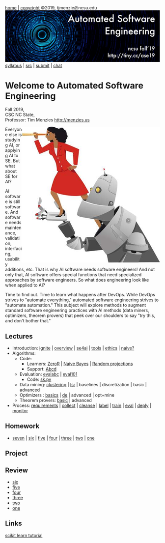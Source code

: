 <a name=top>&nbsp;<p> </a>
[home](http://tiny.cc/ase19#top) | 
[copyright](https://github.com/txt/ase19/blob/master/LICENSE.md#top) &copy;2019, tjmenzie&commat;ncsu.edu 
<br> [<img width=900 src="https://raw.githubusercontent.com/txt/ase19/master/etc/img/banner.png">](http://tiny.cc/ase19)<br> 
[syllabus](https://github.com/txt/ase19/blob/master/syllabus.md#top) | 
[src](http://menzies.us/fun) | 
[submit](http://tiny.cc/ase19give) | 
[chat](https://ase19.slack.com/) 


# Welcome to Automated Software Engineering

Fall 2019,   
CSC NC State,  
Professor: Tim Menzies <http://menzies.us>

<img align=right width=450 src="etc/img/girlbot.png">

Everyone else is studying AI, or applying AI to SE.
But what about SE for AI? 


AI software is still software. And software needs maintenance, validation, interfacing, usability additions, etc. That is why AI software needs software engineers!
And not only that, AI software offers special functions that need specialized approaches by software engineers. So what does engineering look like when applied to AI?

Time to find out.
Time to learn what happens after DevOps. 
While DevOps strives to "automate everything," automated software engineering strives to "automate automation." 
This subject will explore methods to augment standard software engineering practices with AI methods (data miners, optimizers, theorem provers) that peek over our shoulders to say "try this, and don't bother that."  
 

## Lectures

- Introduction:  [ignite](docs/ignite.md#top) | 
  [overview](docs/overview.md#top) | 
  [se4ai](docs/se4ai.md#top) |
  [tools](docs/tools.md#top) |
  [ethics](docs/ethics.md#top) |
  [naive?](docs/ethics.md#top)
- Algorithms:
    - Code: 
       - Learners: [ZeroR](http://menzies.us/fun/zeror) |  [Naive Bayes](http://menzies.us/fun/nb) | [Random projections](https://gist.github.com/timm/17ecaac48307ccc6c6f88bd229701ec0)
       - Support: [Abcd](http://menzies.us/fun/abcd) 
    - Evaluation:
       [evalabc](docs/evalabc.md#top) |
       [eval101](docs/eval101.md#top)
       - Code: [sk.py](https://gist.github.com/timm/41b3a8790c1adce26d63c5874fbea393)
    - Data mining: [clustering](docs/cluster.md#top) | [lsr](docs/lsr.md#top) | baselines | discretization | basic | advanced
    - Optimizers : [basics](docs/optimize.md#top) | [de](docs/de.md#top) | advanced | opt+mine
    - Theorem provers: [basic](docs/provers.md#top) | advanced
- Process: [requirements](docs/requirements.md#top) | 
  [collect](docs/collect.md#top) | 
  [cleanse](docs/cleanse.md#top) | 
  [label](docs/label.md#top) | 
  [train](docs/train.md#top) | 
  [eval](docs/eval.md#top) |
  [deply](docs/deply.md#top) |
  [monitor](docs/monitor.md#top)

## Homework 

-  [seven](docs/hw7.md#top) |
   [six](docs/hw6.md#top) |
  [five](docs/hw5.md#top) |
  [four](docs/hw4.md#top) |
   [three](docs/hw3.md#top) |
   [two](docs/hw2.md#top) |
   [one](docs/hw1.md#top) 

## Project

## Review

-  [six](docs/review6.md#top) 
-  [five](docs/review5.md#top) 
-  [four](docs/review4.md#top) 
-  [three](docs/review3.md#top) 
-  [two](docs/review2.md#top) 
-  [one](docs/review1.md#top) 

## Links

[scikit learn tutorial](https://github.com/rshu/Tutorials_ASEFall19/tree/master/sklearn) 
